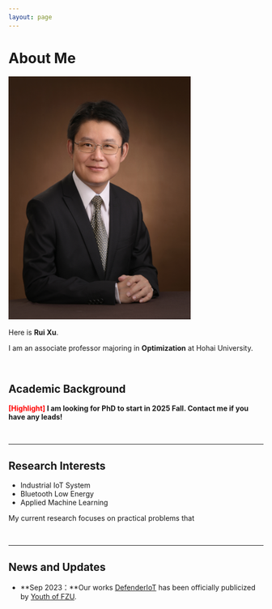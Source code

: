 ```yaml
---
layout: page
---
```


# About Me

<img src="/images/RuiXuSmile.jpg" class="floatpic" width="360" height="480">

Here is **Rui Xu**.

I am an associate professor majoring in **Optimization** at Hohai University. 

<br>

## Academic Background

**<font color='red'>[Highlight]</font> I am looking for PhD to start in 2025 Fall. Contact me if you have any leads!**

<br>

---

## Research Interests

- Industrial IoT System
- Bluetooth Low Energy
- Applied Machine Learning

My current research focuses on practical problems that 

<br>

---

## News and Updates

- **Sep 2023：**Our works [DefenderIoT](https://fzuiot.site/) has been officially publicized by [Youth of FZU](https://mp.weixin.qq.com/s/MF2NJQtEHsVwsm8Ym-l7Gg).


